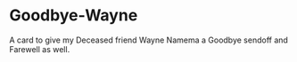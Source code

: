 # Goodbye-Wayne
A card to give my Deceased friend Wayne Namema a Goodbye sendoff and Farewell as well.
